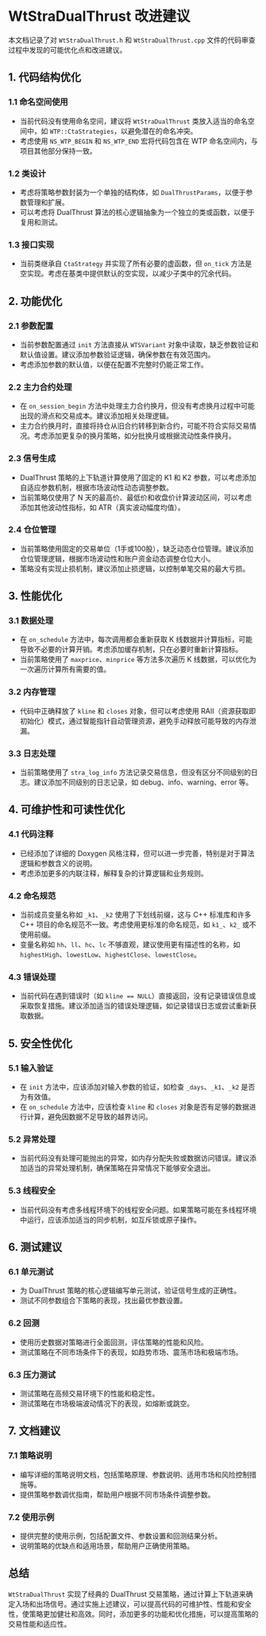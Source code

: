 # WtStraDualThrust 改进建议

本文档记录了对 `WtStraDualThrust.h` 和 `WtStraDualThrust.cpp` 文件的代码审查过程中发现的可能优化点和改进建议。

## 1. 代码结构优化

### 1.1 命名空间使用
- 当前代码没有使用命名空间，建议将 `WtStraDualThrust` 类放入适当的命名空间中，如 `WTP::CtaStrategies`，以避免潜在的命名冲突。
- 考虑使用 `NS_WTP_BEGIN` 和 `NS_WTP_END` 宏将代码包含在 WTP 命名空间内，与项目其他部分保持一致。

### 1.2 类设计
- 考虑将策略参数封装为一个单独的结构体，如 `DualThrustParams`，以便于参数管理和扩展。
- 可以考虑将 DualThrust 算法的核心逻辑抽象为一个独立的类或函数，以便于复用和测试。

### 1.3 接口实现
- 当前类继承自 `CtaStrategy` 并实现了所有必要的虚函数，但 `on_tick` 方法是空实现。考虑在基类中提供默认的空实现，以减少子类中的冗余代码。

## 2. 功能优化

### 2.1 参数配置
- 当前参数配置通过 `init` 方法直接从 `WTSVariant` 对象中读取，缺乏参数验证和默认值设置。建议添加参数验证逻辑，确保参数在有效范围内。
- 考虑添加参数的默认值，以便在配置不完整时仍能正常工作。

### 2.2 主力合约处理
- 在 `on_session_begin` 方法中处理主力合约换月，但没有考虑换月过程中可能出现的滑点和交易成本。建议添加相关处理逻辑。
- 主力合约换月时，直接将持仓从旧合约转移到新合约，可能不符合实际交易情况。考虑添加更复杂的换月策略，如分批换月或根据流动性条件换月。

### 2.3 信号生成
- DualThrust 策略的上下轨道计算使用了固定的 K1 和 K2 参数，可以考虑添加自适应参数机制，根据市场波动性动态调整参数。
- 当前策略仅使用了 N 天的最高价、最低价和收盘价计算波动区间，可以考虑添加其他波动性指标，如 ATR（真实波动幅度均值）。

### 2.4 仓位管理
- 当前策略使用固定的交易单位（1手或100股），缺乏动态仓位管理。建议添加仓位管理逻辑，根据市场波动性和账户资金动态调整仓位大小。
- 策略没有实现止损机制，建议添加止损逻辑，以控制单笔交易的最大亏损。

## 3. 性能优化

### 3.1 数据处理
- 在 `on_schedule` 方法中，每次调用都会重新获取 K 线数据并计算指标，可能导致不必要的计算开销。考虑添加缓存机制，只在必要时重新计算指标。
- 当前策略使用了 `maxprice`、`minprice` 等方法多次遍历 K 线数据，可以优化为一次遍历计算所有需要的值。

### 3.2 内存管理
- 代码中正确释放了 `kline` 和 `closes` 对象，但可以考虑使用 RAII（资源获取即初始化）模式，通过智能指针自动管理资源，避免手动释放可能导致的内存泄漏。

### 3.3 日志处理
- 当前策略使用了 `stra_log_info` 方法记录交易信息，但没有区分不同级别的日志。建议添加不同级别的日志记录，如 debug、info、warning、error 等。

## 4. 可维护性和可读性优化

### 4.1 代码注释
- 已经添加了详细的 Doxygen 风格注释，但可以进一步完善，特别是对于算法逻辑和参数含义的说明。
- 考虑添加更多的内联注释，解释复杂的计算逻辑和业务规则。

### 4.2 命名规范
- 当前成员变量名称如 `_k1`、`_k2` 使用了下划线前缀，这与 C++ 标准库和许多 C++ 项目的命名规范不一致。考虑使用更标准的命名规范，如 `k1_`、`k2_` 或不使用前缀。
- 变量名称如 `hh`、`ll`、`hc`、`lc` 不够直观，建议使用更有描述性的名称，如 `highestHigh`、`lowestLow`、`highestClose`、`lowestClose`。

### 4.3 错误处理
- 当前代码在遇到错误时（如 `kline == NULL`）直接返回，没有记录错误信息或采取恢复措施。建议添加适当的错误处理逻辑，如记录错误日志或尝试重新获取数据。

## 5. 安全性优化

### 5.1 输入验证
- 在 `init` 方法中，应该添加对输入参数的验证，如检查 `_days`、`_k1`、`_k2` 是否为有效值。
- 在 `on_schedule` 方法中，应该检查 `kline` 和 `closes` 对象是否有足够的数据进行计算，避免因数据不足导致的越界访问。

### 5.2 异常处理
- 当前代码没有处理可能抛出的异常，如内存分配失败或数据访问错误。建议添加适当的异常处理机制，确保策略在异常情况下能够安全退出。

### 5.3 线程安全
- 当前代码没有考虑多线程环境下的线程安全问题。如果策略可能在多线程环境中运行，应该添加适当的同步机制，如互斥锁或原子操作。

## 6. 测试建议

### 6.1 单元测试
- 为 DualThrust 策略的核心逻辑编写单元测试，验证信号生成的正确性。
- 测试不同参数组合下策略的表现，找出最优参数设置。

### 6.2 回测
- 使用历史数据对策略进行全面回测，评估策略的性能和风险。
- 测试策略在不同市场条件下的表现，如趋势市场、震荡市场和极端市场。

### 6.3 压力测试
- 测试策略在高频交易环境下的性能和稳定性。
- 测试策略在市场极端波动情况下的表现，如熔断或跳空。

## 7. 文档建议

### 7.1 策略说明
- 编写详细的策略说明文档，包括策略原理、参数说明、适用市场和风险控制措施等。
- 提供策略参数调优指南，帮助用户根据不同市场条件调整参数。

### 7.2 使用示例
- 提供完整的使用示例，包括配置文件、参数设置和回测结果分析。
- 说明策略的优缺点和适用场景，帮助用户正确使用策略。

## 总结

`WtStraDualThrust` 实现了经典的 DualThrust 交易策略，通过计算上下轨道来确定入场和出场信号。通过实施上述建议，可以提高代码的可维护性、性能和安全性，使策略更加健壮和高效。同时，添加更多的功能和优化措施，可以提高策略的交易性能和适应性。
